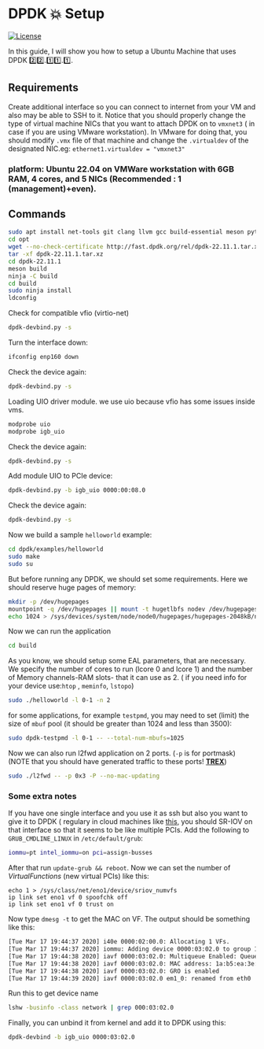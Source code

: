 # DPDK :boom: Setup
[![License](https://img.shields.io/badge/License-BSD_3--Clause-blue.svg)](https://opensource.org/licenses/BSD-3-Clause)


In this guide, I will show you how to setup a Ubuntu Machine that uses DPDK :two::two:.:one::one:.:one:.

## Requirements

Create additional interface so you can connect to internet from your VM and also may be able to SSH to it.
Notice that you should properly change the type of virtual machine NICs that you want to attach DPDK on to `vmxnet3` ( in case if you are using VMware workstation). In VMware for doing that, you should modify `.vmx` file of that machine and change the `.virtualdev` of the designated NIC.eg: `ethernet1.virtualdev = "vmxnet3"`

### platform: Ubuntu 22.04 on VMWare workstation with 6GB RAM, 4 cores, and 5 NICs (Recommended : 1 (management)+even).
## Commands
```bash
sudo apt install net-tools git clang llvm gcc build-essential meson python3-pyelftools libnuma-dev pkgconf dpdk-kmods-dkms
cd opt
wget --no-check-certificate http://fast.dpdk.org/rel/dpdk-22.11.1.tar.xz
tar -xf dpdk-22.11.1.tar.xz
cd dpdk-22.11.1
meson build
ninja -C build
cd build
sudo ninja install
ldconfig
```
Check for compatible vfio (virtio-net)
```bash
dpdk-devbind.py -s
```
Turn the interface down:
```bash
ifconfig enp160 down
```
Check the device again:
```bash
dpdk-devbind.py -s 
```
Loading UIO driver module. we use uio because vfio has some issues inside vms.
```bash
modprobe uio
modprobe igb_uio
```
Check the device again:
```bash
dpdk-devbind.py -s
```
Add module UIO to PCIe device:
```bash
dpdk-devbind.py -b igb_uio 0000:00:08.0
```
Check the device again:
```bash
dpdk-devbind.py -s
```
Now we build a sample `helloworld` example:
```bash
cd dpdk/examples/helloworld
sudo make
sudo su
```
But before running any DPDK, we should set some requirements. Here we should reserve huge pages of memory:
```bash
mkdir -p /dev/hugepages
mountpoint -q /dev/hugepages || mount -t hugetlbfs nodev /dev/hugepages
echo 1024 > /sys/devices/system/node/node0/hugepages/hugepages-2048kB/nr_hugepages
```
Now we can run the application
```bash
cd build
```
As you know, we should setup some EAL parameters, that are necessary. We specify the number of cores to run (lcore 0 and lcore 1) and the number of Memory channels-RAM slots- that it can use as 2. ( if you need info for your device use:`htop` , `meminfo`, `lstopo`)
```bash
sudo ./helloworld -l 0-1 -n 2 
```
for some applications, for example `testpmd`, you may need to set (limit) the size of `mbuf` pool (it should be greater than 1024 and less than 3500):
```bash
sudo dpdk-testpmd -l 0-1 -- --total-num-mbufs=1025
```
Now we can also run l2fwd application on 2 ports. (`-p` is for portmask)(NOTE that you should have generated traffic to these ports! **[TREX](https://github.com/rhjaf/lab/blob/main/TREX-setup.md)**) 
```bash
sudo ./l2fwd -- -p 0x3 -P --no-mac-updating
```

### Some extra notes
If you have one single interface and you use it as ssh but also you want to give it to DPDK ( regulary in cloud machines like [this](www.packet.com), you should SR-IOV on that interface so that it seems to be like multiple PCIs. Add the following to `GRUB_CMDLINE_LINUX` in `/etc/default/grub`:
```bash
iommu=pt intel_iommu=on pci=assign-busses
```
After that run `update-grub && reboot`.
Now we can set the number of $Virtual Functions$ (new virtual PCIs) like this:
```
echo 1 > /sys/class/net/eno1/device/sriov_numvfs
ip link set eno1 vf 0 spoofchk off
ip link set eno1 vf 0 trust on
```
Now type `dmesg -t` to get the MAC on VF. The output should be something like this:
```bash
[Tue Mar 17 19:44:37 2020] i40e 0000:02:00.0: Allocating 1 VFs.
[Tue Mar 17 19:44:37 2020] iommu: Adding device 0000:03:02.0 to group 1
[Tue Mar 17 19:44:38 2020] iavf 0000:03:02.0: Multiqueue Enabled: Queue pair count = 4
[Tue Mar 17 19:44:38 2020] iavf 0000:03:02.0: MAC address: 1a:b5:ea:3e:28:92
[Tue Mar 17 19:44:38 2020] iavf 0000:03:02.0: GRO is enabled
[Tue Mar 17 19:44:39 2020] iavf 0000:03:02.0 em1_0: renamed from eth0
```
Run this to get device name
```bash
lshw -businfo -class network | grep 000:03:02.0
```
Finally, you can unbind it from kernel and add it to DPDK using this:
```bash
dpdk-devbind -b igb_uio 0000:03:02.0
```
